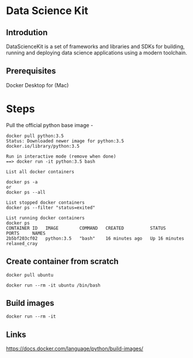 # Data Science Kit


## Introdution
DataScienceKit is a set of frameworks and libraries and SDKs for building, running and deploying data science applications using a modern toolchain.

## Prerequisites
Docker Desktop for <OS> (Mac)

# Steps

Pull the official python base image - 
~~~
docker pull python:3.5
Status: Downloaded newer image for python:3.5
docker.io/library/python:3.5

Run in interactive mode (remove when done)
==> docker run -it python:3.5 bash

List all docker containers

docker ps -a
or
docker ps --all

List stopped docker containers
docker ps --filter "status=exited"

List running docker containers
docker ps
CONTAINER ID   IMAGE        COMMAND   CREATED          STATUS          PORTS     NAMES
2b5bf203cf02   python:3.5   "bash"    16 minutes ago   Up 16 minutes             relaxed_cray
~~~

## Create container from scratch

~~~
docker pull ubuntu

docker run --rm -it ubuntu /bin/bash
~~~

## Build images

~~~
docker run --rm -it 
~~~


## Links

https://docs.docker.com/language/python/build-images/
